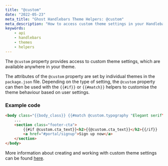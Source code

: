 ```yaml
---
title: "@custom"
date: "2022-05-23"
meta_title: "Ghost Handlebars Theme Helpers: @custom"
meta_description: "How to access custom theme settings in your Handlebars theme. Read more about Ghost themes ⚡️"
keywords:
    - api
    - handlebars
    - themes
    - helpers
---
```


The `@custom` property provides access to custom theme settings, which are available anywhere in your theme.

The attributes of the `@custom` property are set by individual themes in the `package.json` file. Depending on the type of setting, the `@custom` property can then be used with the `{{#if}}` or `{{#match}}` helpers to customise the theme behaviour based on user settings.


### Example code

```html
<body class="{{body_class}} {{#match @custom.typography "Elegant serif"}}font-alt{{/match}}">
    ...
    <section class="footer-cta">
        {{#if @custom.cta_text}}<h2>{{@custom.cta_text}}</h2>{{/if}}
        <a href="#portal/signup">Sign up now</a>
    </section>
</body>
```


More information about creating and working with custom theme settings can be found [here](/docs/themes/custom-settings/).
